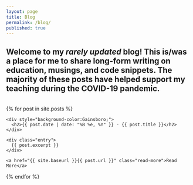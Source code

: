```yaml
---
layout: page
title: Blog
permalink: /blog/
published: true
---
```


**Welcome to my *rarely updated* blog!** This is/was a place for me to share long-form writing on education, musings, and code snippets. The majority of these posts have helped support my teaching during the COVID-19 pandemic.
<br>
---
<br>

<div class="posts">
  {% for post in site.posts %}
  <article class="post">
    
    <div style="background-color:Gainsboro;">
      <h2>{{ post.date | date: "%B %e, %Y" }} - {{ post.title }}</h2>
    </div>
    
    <div class="entry">
      {{ post.excerpt }}
    </div>

    <a href="{{ site.baseurl }}{{ post.url }}" class="read-more">Read More</a>
  </article>
  {% endfor %}
</div>

